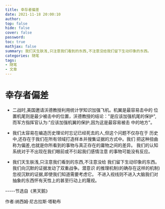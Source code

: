 ```yaml
---
title: 幸存者偏差
date: 2021-11-18 20:00:10
author:
top: false
hide: false
cover: false
password:
toc: true
mathjax: false
summary: 我们天生肤浅,只注意我们看到的东西,不注意没给我们留下生动印象的东西。
categories: 随笔
tags:
- 随笔
- 文章
---
```


# 幸存者偏差

- 二战时,美国邀请沃德教授利用统计学知识加强飞机。机翼是最容易击中的 
位置机尾则是最少被击中的位置，沃德教授的结论："是应该加强机尾的保护",
而军方指挥官认为:"应该加强机翼的保护,因为这是最容易被击
中的地方"。

- 我们太容易在编造历史理论时忘记已经死去的人,但这个问题不仅存在于
历史中,还存在于我们在所有领域打造样本并搜集证据的方式中。我们
把这种扭曲称为偏差,也就是你所看到的事物与真正存在的庸物之间的差异。
我们的认知系统对于不出现在我们眼前或不引起我们感情注意
的事物可能没有反应。

- 我们天生肤浅,只注意我们看到的东西,不注意没给
我们留下生动印象的东西。我们向沉默的证据发动了双重战争。潜意识
的推理机制(的确存在这样的机制)忽视沉默的证据,即使我们知道需要考虑它。
不进入视线则不进入大脑我们对抽象的东西怀有天性上的甚至行动上的蔑视。

-----节选自《黑天鹅》

作者:纳西姆·尼古拉斯·塔勒布